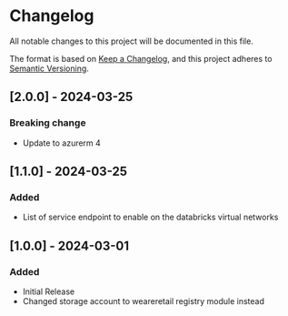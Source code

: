<!-- markdownlint-disable MD024 -->
# Changelog

All notable changes to this project will be documented in this file.

The format is based on [Keep a Changelog](https://keepachangelog.com/en/1.0.0/),
and this project adheres to [Semantic Versioning](https://semver.org/spec/v2.0.0.html).

## [2.0.0] - 2024-03-25

### Breaking change

- Update to azurerm 4

## [1.1.0] - 2024-03-25

### Added

- List of service endpoint to enable on the databricks virtual networks

## [1.0.0] - 2024-03-01

### Added

- Initial Release
- Changed storage account to weareretail registry module instead
